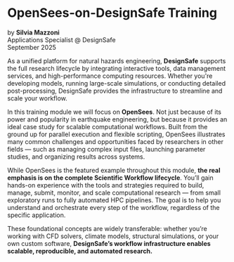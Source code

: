 # OpenSees-on-DesignSafe Training
by **Silvia Mazzoni**<br>
Applications Specialist @ DesignSafe<br>
September 2025


As a unified platform for natural hazards engineering, **DesignSafe** supports the full research lifecycle by integrating interactive tools, data management services, and high-performance computing resources. Whether you're developing models, running large-scale simulations, or conducting detailed post-processing, DesignSafe provides the infrastructure to streamline and scale your workflow.

In this training module we will focus on **OpenSees**. Not just because of its power and popularity in earthquake engineering, but because it provides an ideal case study for scalable computational workflows. Built from the ground up for parallel execution and flexible scripting, OpenSees illustrates many common challenges and opportunities faced by researchers in other fields — such as managing complex input files, launching parameter studies, and organizing results across systems.

While OpenSees is the featured example throughout this module, **the real emphasis is on the complete Scientific Workflow lifecycle**. You’ll gain hands-on experience with the tools and strategies required to build, manage, submit, monitor, and scale computational research — from small exploratory runs to fully automated HPC pipelines. The goal is to help you understand and orchestrate every step of the workflow, regardless of the specific application.

These foundational concepts are widely transferable: whether you’re working with CFD solvers, climate models, structural simulations, or your own custom software, **DesignSafe’s workflow infrastructure enables scalable, reproducible, and automated research.**
